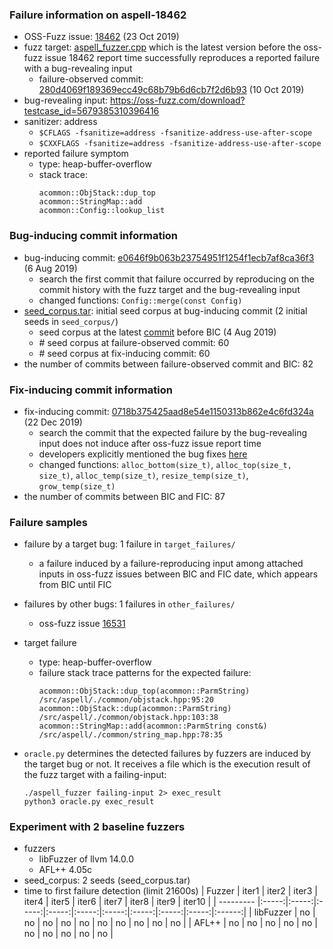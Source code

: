### Failure information on aspell-18462
- OSS-Fuzz issue: [18462](https://bugs.chromium.org/p/oss-fuzz/issues/detail?id=18462) (23 Oct 2019) 
- fuzz target: [aspell_fuzzer.cpp](https://github.com/GNUAspell/aspell-fuzz/blob/576059dab2137514bdd236c8189039b557263bd4/aspell_fuzzer.cpp) which is the latest version before the oss-fuzz issue 18462 report time successfully reproduces a reported failure with a bug-revealing input 
    - failure-observed commit: [280d4069f189369ecc49c68b79b6d6cb7f2d6b93](https://github.com/GNUAspell/aspell/commit/280d4069f189369ecc49c68b79b6d6cb7f2d6b93) (10 Oct 2019)
- bug-revealing input: https://oss-fuzz.com/download?testcase_id=5679385310396416
- sanitizer: address
    - `$CFLAGS -fsanitize=address -fsanitize-address-use-after-scope`
    - `$CXXFLAGS -fsanitize=address -fsanitize-address-use-after-scope`
- reported failure symptom
    - type: heap-buffer-overflow
    - stack trace:  
		```
        acommon::ObjStack::dup_top  
        acommon::StringMap::add  
        acommon::Config::lookup_list
		```

### Bug-inducing commit information
- bug-inducing commit: [e0646f9b063b23754951f1254f1ecb7af8ca36f3](https://github.com/GNUAspell/aspell/commit/e0646f9b063b23754951f1254f1ecb7af8ca36f3) (6 Aug 2019)
    - search the first commit that failure occurred by reproducing on the commit history with the fuzz target and the bug-revealing input
	- changed functions: `Config::merge(const Config)`
- [seed_corpus.tar](https://drive.google.com/file/d/1KKD4fYqTXeykiW01_A3B8nDY5rhBHURU/view?usp=share_link): initial seed corpus at bug-inducing commit (2 initial seeds in `seed_corpus/`)
    - seed corpus at the latest [commit](https://github.com/GNUAspell/aspell-fuzz/commit/576059dab2137514bdd236c8189039b557263bd4) before BIC (4 Aug 2019)
	- \# seed corpus at failure-observed commit: 60
	- \# seed corpus at fix-inducing commit: 60
- the number of commits between failure-observed commit and BIC: 82

### Fix-inducing commit information
- fix-inducing commit: [0718b375425aad8e54e1150313b862e4c6fd324a](https://github.com/GNUAspell/aspell/commit/0718b375425aad8e54e1150313b862e4c6fd324a) (22 Dec 2019)
    - search the commit that the expected failure by the bug-revealing input does not induce after oss-fuzz issue report time
	- developers explicitly mentioned the bug fixes [here](https://github.com/GNUAspell/aspell/commit/0718b375425aad8e54e1150313b862e4c6fd324a)
	- changed functions: `alloc_bottom(size_t)`, `alloc_top(size_t, size_t)`, `alloc_temp(size_t)`, `resize_temp(size_t)`, `grow_temp(size_t)`
- the number of commits between BIC and FIC: 87

### Failure samples
- failure by a target bug: 1 failure in `target_failures/`
    - a failure induced by a failure-reproducing input among attached inputs in oss-fuzz issues between BIC and FIC date, which appears from BIC until FIC
- failures by other bugs: 1 failures in `other_failures/`
	- oss-fuzz issue [16531](https://bugs.chromium.org/p/oss-fuzz/issues/detail?id=16531)

- target failure
    - type: heap-buffer-overflow  
    - failure stack trace patterns for the expected failure:  
		```
        acommon::ObjStack::dup_top(acommon::ParmString) /src/aspell/./common/objstack.hpp:95:20  
        acommon::ObjStack::dup(acommon::ParmString) /src/aspell/./common/objstack.hpp:103:38  
        acommon::StringMap::add(acommon::ParmString const&) /src/aspell/./common/string_map.hpp:78:35
		```

- `oracle.py` determines the detected failures by fuzzers are induced by the target bug or not. It receives a file which is the execution result of the fuzz target with a failing-input:  
	```
	./aspell_fuzzer failing-input 2> exec_result
	python3 oracle.py exec_result
	```

### Experiment with 2 baseline fuzzers 
- fuzzers
    - libFuzzer of llvm 14.0.0
    - AFL++ 4.05c
- seed_corpus: 2 seeds (seed_corpus.tar)
- time to first failure detection (limit 21600s)
    |   Fuzzer  | iter1 | iter2 | iter3 | iter4 | iter5 | iter6 | iter7 | iter8 | iter9 | iter10 |
    | --------- |:-----:|:-----:|:-----:|:-----:|:-----:|:-----:|:-----:|:-----:|:-----:|:------:|
    | libFuzzer |   no  |   no  |   no  |   no  |   no  |   no  |   no  |   no  |   no  |    no  |
    |   AFL++   |   no  |   no  |   no  |   no  |   no  |   no  |   no  |   no  |   no  |    no  |

